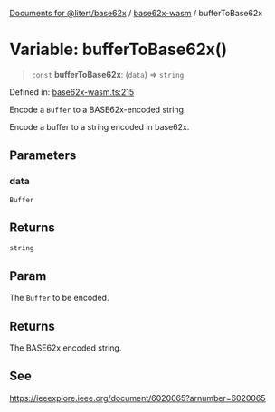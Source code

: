 [Documents for @litert/base62x](../../index.md) / [base62x-wasm](../index.md) / bufferToBase62x

# Variable: bufferToBase62x()

> `const` **bufferToBase62x**: (`data`) => `string`

Defined in: [base62x-wasm.ts:215](https://github.com/litert/base62x.js/blob/master/src/lib/base62x-wasm.ts#L215)

Encode a `Buffer` to a BASE62x-encoded string.

Encode a buffer to a string encoded in base62x.

## Parameters

### data

`Buffer`

## Returns

`string`

## Param

The `Buffer` to be encoded.

## Returns

The BASE62x encoded string.

## See

https://ieeexplore.ieee.org/document/6020065?arnumber=6020065
